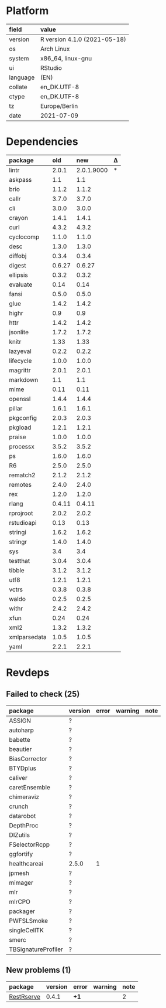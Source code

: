 # Platform

|field    |value                        |
|:--------|:----------------------------|
|version  |R version 4.1.0 (2021-05-18) |
|os       |Arch Linux                   |
|system   |x86_64, linux-gnu            |
|ui       |RStudio                      |
|language |(EN)                         |
|collate  |en_DK.UTF-8                  |
|ctype    |en_DK.UTF-8                  |
|tz       |Europe/Berlin                |
|date     |2021-07-09                   |

# Dependencies

|package      |old    |new        |Δ  |
|:------------|:------|:----------|:--|
|lintr        |2.0.1  |2.0.1.9000 |*  |
|askpass      |1.1    |1.1        |   |
|brio         |1.1.2  |1.1.2      |   |
|callr        |3.7.0  |3.7.0      |   |
|cli          |3.0.0  |3.0.0      |   |
|crayon       |1.4.1  |1.4.1      |   |
|curl         |4.3.2  |4.3.2      |   |
|cyclocomp    |1.1.0  |1.1.0      |   |
|desc         |1.3.0  |1.3.0      |   |
|diffobj      |0.3.4  |0.3.4      |   |
|digest       |0.6.27 |0.6.27     |   |
|ellipsis     |0.3.2  |0.3.2      |   |
|evaluate     |0.14   |0.14       |   |
|fansi        |0.5.0  |0.5.0      |   |
|glue         |1.4.2  |1.4.2      |   |
|highr        |0.9    |0.9        |   |
|httr         |1.4.2  |1.4.2      |   |
|jsonlite     |1.7.2  |1.7.2      |   |
|knitr        |1.33   |1.33       |   |
|lazyeval     |0.2.2  |0.2.2      |   |
|lifecycle    |1.0.0  |1.0.0      |   |
|magrittr     |2.0.1  |2.0.1      |   |
|markdown     |1.1    |1.1        |   |
|mime         |0.11   |0.11       |   |
|openssl      |1.4.4  |1.4.4      |   |
|pillar       |1.6.1  |1.6.1      |   |
|pkgconfig    |2.0.3  |2.0.3      |   |
|pkgload      |1.2.1  |1.2.1      |   |
|praise       |1.0.0  |1.0.0      |   |
|processx     |3.5.2  |3.5.2      |   |
|ps           |1.6.0  |1.6.0      |   |
|R6           |2.5.0  |2.5.0      |   |
|rematch2     |2.1.2  |2.1.2      |   |
|remotes      |2.4.0  |2.4.0      |   |
|rex          |1.2.0  |1.2.0      |   |
|rlang        |0.4.11 |0.4.11     |   |
|rprojroot    |2.0.2  |2.0.2      |   |
|rstudioapi   |0.13   |0.13       |   |
|stringi      |1.6.2  |1.6.2      |   |
|stringr      |1.4.0  |1.4.0      |   |
|sys          |3.4    |3.4        |   |
|testthat     |3.0.4  |3.0.4      |   |
|tibble       |3.1.2  |3.1.2      |   |
|utf8         |1.2.1  |1.2.1      |   |
|vctrs        |0.3.8  |0.3.8      |   |
|waldo        |0.2.5  |0.2.5      |   |
|withr        |2.4.2  |2.4.2      |   |
|xfun         |0.24   |0.24       |   |
|xml2         |1.3.2  |1.3.2      |   |
|xmlparsedata |1.0.5  |1.0.5      |   |
|yaml         |2.2.1  |2.2.1      |   |

# Revdeps

## Failed to check (25)

|package             |version |error |warning |note |
|:-------------------|:-------|:-----|:-------|:----|
|ASSIGN              |?       |      |        |     |
|autoharp            |?       |      |        |     |
|babette             |?       |      |        |     |
|beautier            |?       |      |        |     |
|BiasCorrector       |?       |      |        |     |
|BTYDplus            |?       |      |        |     |
|caliver             |?       |      |        |     |
|caretEnsemble       |?       |      |        |     |
|chimeraviz          |?       |      |        |     |
|crunch              |?       |      |        |     |
|datarobot           |?       |      |        |     |
|DepthProc           |?       |      |        |     |
|DIZutils            |?       |      |        |     |
|FSelectorRcpp       |?       |      |        |     |
|ggfortify           |?       |      |        |     |
|healthcareai        |2.5.0   |1     |        |     |
|jpmesh              |?       |      |        |     |
|mimager             |?       |      |        |     |
|mlr                 |?       |      |        |     |
|mlrCPO              |?       |      |        |     |
|packager            |?       |      |        |     |
|PWFSLSmoke          |?       |      |        |     |
|singleCellTK        |?       |      |        |     |
|smerc               |?       |      |        |     |
|TBSignatureProfiler |?       |      |        |     |

## New problems (1)

|package                              |version |error  |warning |note |
|:------------------------------------|:-------|:------|:-------|:----|
|[RestRserve](problems.md#restrserve) |0.4.1   |__+1__ |        |2    |

